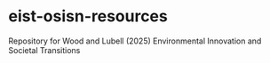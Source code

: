 # eist-osisn-resources
Repository for Wood and Lubell (2025) Environmental Innovation and Societal Transitions 
